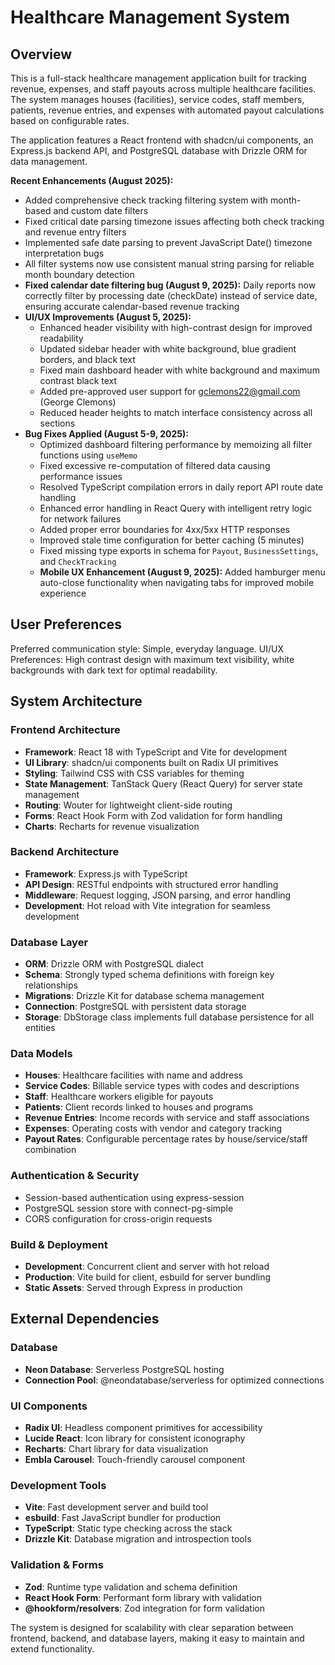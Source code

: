 # Healthcare Management System

## Overview

This is a full-stack healthcare management application built for tracking revenue, expenses, and staff payouts across multiple healthcare facilities. The system manages houses (facilities), service codes, staff members, patients, revenue entries, and expenses with automated payout calculations based on configurable rates.

The application features a React frontend with shadcn/ui components, an Express.js backend API, and PostgreSQL database with Drizzle ORM for data management.

**Recent Enhancements (August 2025):**
- Added comprehensive check tracking filtering system with month-based and custom date filters
- Fixed critical date parsing timezone issues affecting both check tracking and revenue entry filters  
- Implemented safe date parsing to prevent JavaScript Date() timezone interpretation bugs
- All filter systems now use consistent manual string parsing for reliable month boundary detection
- **Fixed calendar date filtering bug (August 9, 2025):** Daily reports now correctly filter by processing date (checkDate) instead of service date, ensuring accurate calendar-based revenue tracking
- **UI/UX Improvements (August 5, 2025):**
  - Enhanced header visibility with high-contrast design for improved readability
  - Updated sidebar header with white background, blue gradient borders, and black text
  - Fixed main dashboard header with white background and maximum contrast black text
  - Added pre-approved user support for gclemons22@gmail.com (George Clemons)
  - Reduced header heights to match interface consistency across all sections
- **Bug Fixes Applied (August 5-9, 2025):**
  - Optimized dashboard filtering performance by memoizing all filter functions using `useMemo`
  - Fixed excessive re-computation of filtered data causing performance issues
  - Resolved TypeScript compilation errors in daily report API route date handling
  - Enhanced error handling in React Query with intelligent retry logic for network failures
  - Added proper error boundaries for 4xx/5xx HTTP responses
  - Improved stale time configuration for better caching (5 minutes)
  - Fixed missing type exports in schema for `Payout`, `BusinessSettings`, and `CheckTracking`
  - **Mobile UX Enhancement (August 9, 2025):** Added hamburger menu auto-close functionality when navigating tabs for improved mobile experience

## User Preferences

Preferred communication style: Simple, everyday language.
UI/UX Preferences: High contrast design with maximum text visibility, white backgrounds with dark text for optimal readability.

## System Architecture

### Frontend Architecture
- **Framework**: React 18 with TypeScript and Vite for development
- **UI Library**: shadcn/ui components built on Radix UI primitives
- **Styling**: Tailwind CSS with CSS variables for theming
- **State Management**: TanStack Query (React Query) for server state management
- **Routing**: Wouter for lightweight client-side routing
- **Forms**: React Hook Form with Zod validation for form handling
- **Charts**: Recharts for revenue visualization

### Backend Architecture
- **Framework**: Express.js with TypeScript
- **API Design**: RESTful endpoints with structured error handling
- **Middleware**: Request logging, JSON parsing, and error handling
- **Development**: Hot reload with Vite integration for seamless development

### Database Layer
- **ORM**: Drizzle ORM with PostgreSQL dialect
- **Schema**: Strongly typed schema definitions with foreign key relationships
- **Migrations**: Drizzle Kit for database schema management
- **Connection**: PostgreSQL with persistent data storage
- **Storage**: DbStorage class implements full database persistence for all entities

### Data Models
- **Houses**: Healthcare facilities with name and address
- **Service Codes**: Billable service types with codes and descriptions  
- **Staff**: Healthcare workers eligible for payouts
- **Patients**: Client records linked to houses and programs
- **Revenue Entries**: Income records with service and staff associations
- **Expenses**: Operating costs with vendor and category tracking
- **Payout Rates**: Configurable percentage rates by house/service/staff combination

### Authentication & Security
- Session-based authentication using express-session
- PostgreSQL session store with connect-pg-simple
- CORS configuration for cross-origin requests

### Build & Deployment
- **Development**: Concurrent client and server with hot reload
- **Production**: Vite build for client, esbuild for server bundling
- **Static Assets**: Served through Express in production

## External Dependencies

### Database
- **Neon Database**: Serverless PostgreSQL hosting
- **Connection Pool**: @neondatabase/serverless for optimized connections

### UI Components
- **Radix UI**: Headless component primitives for accessibility
- **Lucide React**: Icon library for consistent iconography
- **Recharts**: Chart library for data visualization
- **Embla Carousel**: Touch-friendly carousel component

### Development Tools
- **Vite**: Fast development server and build tool
- **esbuild**: Fast JavaScript bundler for production
- **TypeScript**: Static type checking across the stack
- **Drizzle Kit**: Database migration and introspection tools

### Validation & Forms
- **Zod**: Runtime type validation and schema definition
- **React Hook Form**: Performant form library with validation
- **@hookform/resolvers**: Zod integration for form validation

The system is designed for scalability with clear separation between frontend, backend, and database layers, making it easy to maintain and extend functionality.